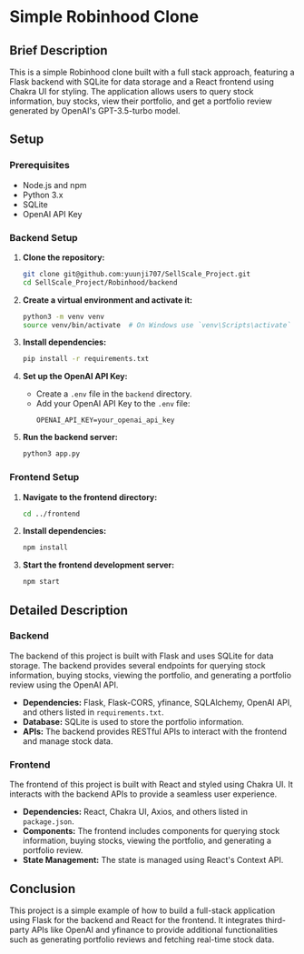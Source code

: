 # Simple Robinhood Clone

## Brief Description

This is a simple Robinhood clone built with a full stack approach, featuring a Flask backend with SQLite for data storage and a React frontend using Chakra UI for styling. The application allows users to query stock information, buy stocks, view their portfolio, and get a portfolio review generated by OpenAI's GPT-3.5-turbo model.

## Setup

### Prerequisites

- Node.js and npm
- Python 3.x
- SQLite
- OpenAI API Key

### Backend Setup

1. **Clone the repository:**

   ```bash
   git clone git@github.com:yuunji707/SellScale_Project.git
   cd SellScale_Project/Robinhood/backend
   ```

2. **Create a virtual environment and activate it:**

   ```bash
   python3 -m venv venv
   source venv/bin/activate  # On Windows use `venv\Scripts\activate`
   ```

3. **Install dependencies:**

   ```bash
   pip install -r requirements.txt
   ```

4. **Set up the OpenAI API Key:**

   - Create a `.env` file in the `backend` directory.
   - Add your OpenAI API Key to the `.env` file:
     ```env
     OPENAI_API_KEY=your_openai_api_key
     ```

5. **Run the backend server:**

   ```bash
   python3 app.py
   ```

### Frontend Setup

1. **Navigate to the frontend directory:**

   ```bash
   cd ../frontend
   ```

2. **Install dependencies:**

   ```bash
   npm install
   ```

3. **Start the frontend development server:**

   ```bash
   npm start
   ```

## Detailed Description

### Backend

The backend of this project is built with Flask and uses SQLite for data storage. The backend provides several endpoints for querying stock information, buying stocks, viewing the portfolio, and generating a portfolio review using the OpenAI API.

- **Dependencies:** Flask, Flask-CORS, yfinance, SQLAlchemy, OpenAI API, and others listed in `requirements.txt`.
- **Database:** SQLite is used to store the portfolio information.
- **APIs:** The backend provides RESTful APIs to interact with the frontend and manage stock data.

### Frontend

The frontend of this project is built with React and styled using Chakra UI. It interacts with the backend APIs to provide a seamless user experience.

- **Dependencies:** React, Chakra UI, Axios, and others listed in `package.json`.
- **Components:** The frontend includes components for querying stock information, buying stocks, viewing the portfolio, and generating a portfolio review.
- **State Management:** The state is managed using React's Context API.

## Conclusion

This project is a simple example of how to build a full-stack application using Flask for the backend and React for the frontend. It integrates third-party APIs like OpenAI and yfinance to provide additional functionalities such as generating portfolio reviews and fetching real-time stock data.
